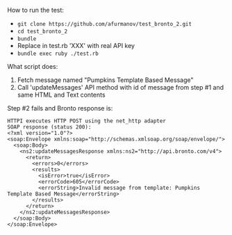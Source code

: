 How to run the test:

  - `git clone https://github.com/afurmanov/test_bronto_2.git`
  - `cd test_bronto_2`
  - `bundle`
  - Replace in test.rb 'XXX' with real API key
  - `bundle exec ruby ./test.rb`

What script does:
 1. Fetch message named "Pumpkins Template Based Message"
 2. Call 'updateMessages' API method with id of message from step #1 and same HTML and Text contents

Step #2 fails and Bronto response is:
```
HTTPI executes HTTP POST using the net_http adapter
SOAP response (status 200):
<?xml version="1.0"?>
<soap:Envelope xmlns:soap="http://schemas.xmlsoap.org/soap/envelope/">
  <soap:Body>
    <ns2:updateMessagesResponse xmlns:ns2="http://api.bronto.com/v4">
      <return>
        <errors>0</errors>
        <results>
          <isError>true</isError>
          <errorCode>605</errorCode>
          <errorString>Invalid message from template: Pumpkins Template Based Message</errorString>
        </results>
      </return>
    </ns2:updateMessagesResponse>
  </soap:Body>
</soap:Envelope>
````

